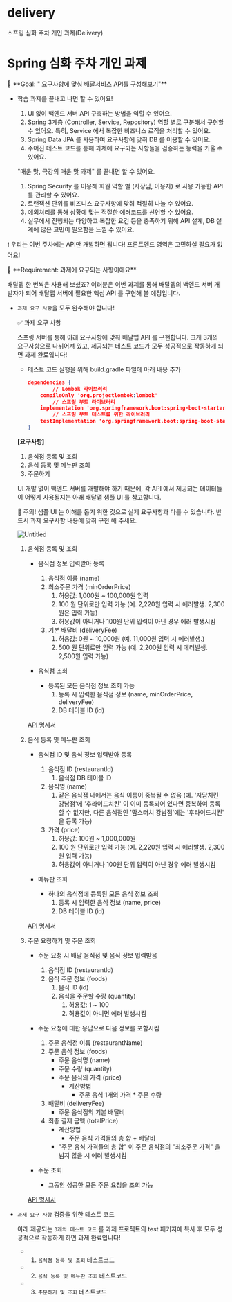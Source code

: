 # delivery
스프링 심화 주차 개인 과제(Delivery)

# Spring 심화 주차 개인 과제

<aside>
🏁 **Goal:  " 요구사항에 맞춰 배달서비스 API를 구성해보기"**

</aside>

- 학습 과제를 끝내고 나면 할 수 있어요!
    1. UI 없이 백엔드 서버 API 구축하는 방법을 익힐 수 있어요.
    2. Spring 3계층 (Controller, Service, Repository) 역할 별로 구분해서 구현할 수 있어요. 특히, Service 에서 복잡한 비즈니스 로직을 처리할 수 있어요.
    3. Spring Data JPA 를 사용하여 요구사항에 맞춰 DB 를 이용할 수 있어요. 
    4. 주어진 테스트 코드를 통해 과제에 요구되는 사항들을 검증하는 능력을 키울 수 있어요.
    
    "매운 맛, 극강의 매운 맛 과제" 를 끝내면 할 수 있어요.
    
    1. Spring Security 를 이용해 회원 역할 별 (사장님, 이용자) 로 사용 가능한 API 를 관리할 수 있어요.
    2. 트랜잭션 단위를 비즈니스 요구사항에 맞춰 적절히 나눌 수 있어요.
    3. 예외처리를 통해 상황에 맞는 적절한 에러코드를 선언할 수 있어요.
    4. 실무에서 진행되는 다양하고 복잡한 요건 등을 충족하기 위해  API 설계, DB 설계에 많은 고민이 필요함을 느낄 수 있어요.
    

❗ 우리는 이번 주차에는 API만 개발하면 됩니다! 프론트엔드 영역은 고민하실 필요가 없어요!

<aside>
🚩 **Requirement:  과제에 요구되는 사항이에요**

</aside>

배달앱 한 번씩은 사용해 보셨죠? 여러분은 이번 과제를 통해 배달앱의 백엔드 서버 개발자가 되어 배달앱 서버에 필요한 핵심 API 를 구현해 볼 예정입니다.

- `과제 요구 사항`을 모두 완수해야 합니다!
    
    <aside>
    ✅ 과제 요구 사항
    
    </aside>
    
    스프링 서버를 통해  아래 요구사항에 맞춰 배달앱 API 를 구현합니다. 크게 3개의 요구사항으로 나뉘어져 있고, 제공되는 테스트 코드가 모두 성공적으로 작동하게 되면 과제 완료입니다! 
    
    - 테스트 코드 실행을 위해 build.gradle 파일에 아래 내용 추가
        
        ```json
        dependencies {
        		// Lombok 라이브러리
            compileOnly 'org.projectlombok:lombok'
        		// 스프링 부트 라이브러리
            implementation 'org.springframework.boot:spring-boot-starter-web'
        		// 스프링 부트 테스트를 위한 라이브러리
            testImplementation 'org.springframework.boot:spring-boot-starter-test'
        }
        ```
        
    
    **[요구사항]**
    
    1. 음식점 등록 및 조회
    2. 음식 등록 및 메뉴판 조회
    3. 주문하기
    
    UI 개발 없이 백엔드 서버를 개발해야 하기 때문에, 각 API 에서 제공되는 데이터들이 어떻게 사용될지는 아래 배달앱 샘플 UI 를 참고합니다. 
    
    <aside>
    🚨 주의! 샘플 UI 는 이해를 돕기 위한 것으로 실제 요구사항과 다를 수 있습니다. 반드시 과제 요구사항 내용에 맞춰 구현 해 주세요.
    
    </aside>
    
    ![Untitled](https://s3-us-west-2.amazonaws.com/secure.notion-static.com/d02b62b2-a4b1-4225-985b-06c4566263b9/Untitled.png)
    
    1. 음식점 등록 및 조회
        - 음식점 정보 입력받아 등록
            1. 음식점 이름 (name)
            2. 최소주문 가격 (minOrderPrice)
                1. 허용값: 1,000원 ~ 100,000원 입력
                2. 100 원 단위로만 입력 가능 (예. 2,220원 입력 시 에러발생. 2,300원은 입력 가능)
                3. 허용값이 아니거나 100원 단위 입력이 아닌 경우 에러 발생시킴
            3. 기본 배달비 (deliveryFee)
                1. 허용값: 0원 ~ 10,000원 (예. 11,000원 입력 시 에러발생.)
                2. 500 원 단위로만 입력 가능 (예. 2,200원 입력 시 에러발생. 2,500원 입력 가능) 
                
        - 음식점 조회
            - 등록된 모든 음식점 정보 조회 가능
                1. 등록 시 입력한 음식점 정보 (name, minOrderPrice, deliveryFee)
                2. DB 테이블 ID (id)  
                
        
        [API 명세서](https://www.notion.so/e3bdc035a63347ba9deb13b572e3ac31)
        
    2. 음식 등록 및 메뉴판 조회
        - 음식점 ID 및 음식 정보 입력받아 등록
            1. 음식점 ID (restaurantId)
                1. 음식점 DB 테이블 ID
            2. 음식명 (name)
                1. 같은 음식점 내에서는 음식 이름이 중복될 수 없음 (예. '자담치킨 강남점'에 '후라이드치킨' 이 이미 등록되어 있다면 중복하여 등록할 수 없지만, 다른 음식점인 '맘스터치 강남점'에는 '후라이드치킨' 을 등록 가능)
            3. 가격 (price)
                1. 허용값: 100원 ~ 1,000,000원
                2. 100 원 단위로만 입력 가능 (예. 2,220원 입력 시 에러발생. 2,300원 입력 가능)
                3. 허용값이 아니거나 100원 단위 입력이 아닌 경우 에러 발생시킴
                
        - 메뉴판 조회
            - 하나의 음식점에 등록된 모든 음식 정보 조회
                1. 등록 시 입력한 음식 정보 (name, price)
                2. DB 테이블 ID (id)
                
        
        [API 명세서](https://www.notion.so/c55eb48e6b3c4a9a99f9d9308cb75944)
        
    3. 주문 요청하기 및 주문 조회
        - 주문 요청 시 배달 음식점 및 음식 정보 입력받음
            1. 음식점 ID (restaurantId)
            2. 음식 주문 정보 (foods)
                1. 음식 ID (id)
                2. 음식을 주문할 수량 (quantity)
                    1. 허용값: 1 ~ 100
                    2. 허용값이 아니면 에러 발생시킴
                    
        - 주문 요청에 대한 응답으로 다음 정보를 포함시킴
            1. 주문 음식점 이름 (restaurantName)
            2. 주문 음식 정보 (foods)
                - 주문 음식명 (name)
                - 주문 수량 (quantity)
                - 주문 음식의 가격 (price)
                    - 계산방법
                        - 주문 음식 1개의 가격 * 주문 수량
            3. 배달비 (deliveryFee)
                - 주문 음식점의 기본 배달비
            4. 최종 결제 금액 (totalPrice)
                - 계산방법
                    - 주문 음식 가격들의 총 합 + 배달비
                - "주문 음식 가격들의 총 합" 이 주문 음식점의 "최소주문 가격" 을 넘지 않을 시 에러 발생시킴
                
        - 주문 조회
            - 그동안 성공한 모든 주문 요청을 조회 가능
        
        [API 명세서](https://www.notion.so/074db7dd54514f6c802e841fbec94a1e)
        
    
- `과제 요구 사항` 검증을 위한 테스트 코드
    
    아래 제공되는 `3개의 테스트 코드` 를 과제 프로젝트의 test 패키지에 복사 후  모두 성공적으로 작동하게 하면 과제 완료입니다! 
    
    - 1. `음식점 등록 및 조회` 테스트코드
   
        
    - 2. `음식 등록 및 메뉴판 조회` 테스트코드
        
        
    - 3. `주문하기 및 조회` 테스트코드
        
        
